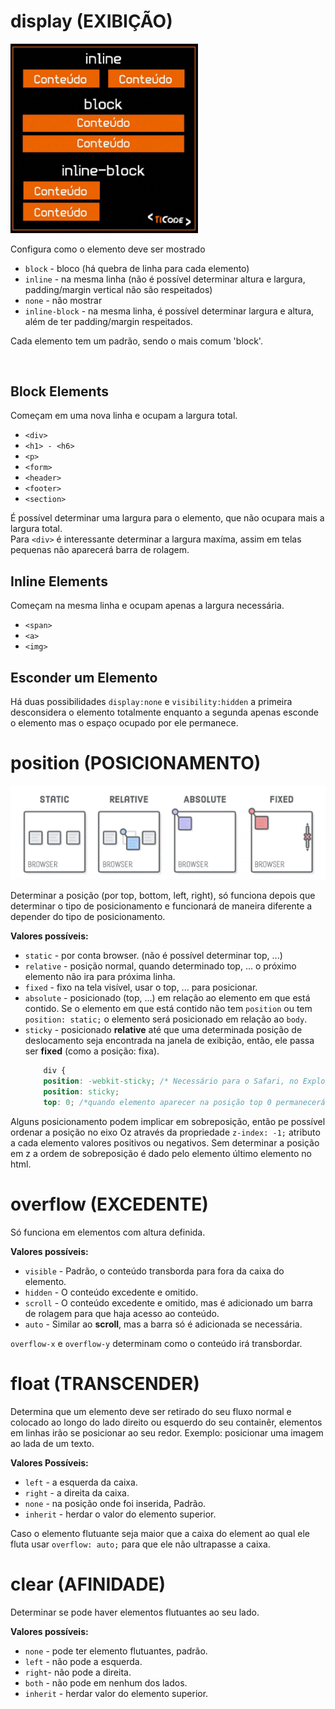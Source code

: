# display  (EXIBIÇÃO)

<img src="../imagens/display.gif" width="300px"/>

Configura como o elemento deve ser mostrado
* `block` - bloco (há quebra de linha para cada elemento)
* `inline` - na mesma linha  (não é possível determinar altura e largura, padding/margin vertical não são respeitados)
* `none` - não mostrar
* `inline-block` - na mesma linha, é possível determinar largura e altura, além de ter padding/margin respeitados.

Cada elemento tem um padrão, sendo o mais comum 'block'.

<br/>

## Block Elements

Começam em uma nova linha e ocupam a largura total.

* `<div>`
* `<h1> - <h6>`
* `<p>`
* `<form>`
* `<header>`
* `<footer>`
* `<section>`

É possível determinar uma largura para o elemento, que não ocupara mais a largura total.  
Para `<div>` é interessante determinar a largura maxíma, assim em telas pequenas não aparecerá barra de rolagem. 

## Inline Elements

Começam na mesma linha e ocupam apenas a largura necessária.

* `<span>`
* `<a>`
* `<img>`

## Esconder um Elemento

Há duas possibilidades `display:none` e `visibility:hidden` a primeira desconsidera o elemento totalmente enquanto a segunda apenas esconde o elemento mas o espaço ocupado por ele permanece.

# position (POSICIONAMENTO)

<img src="../imagens/position.gif" />

Determinar a posição (por top, bottom, left, right), só funciona depois que determinar o tipo de posicionamento e funcionará de maneira diferente a depender do tipo de posicionamento.

**Valores possíveis:**
* `static` - por conta browser. (não é possível determinar top, ...)
* `relative` - posição normal, quando determinado top, ... o próximo elemento não ira para próxima linha.
* `fixed` - fixo na tela visível, usar o top, ... para posicionar.
* `absolute` - posicionado (top, ...) em relação ao elemento em que está contido. Se o elemento em que está contido não tem `position` ou tem `position: static;` o elemento será posicionado em relação ao `body`.
* `sticky` - posicionado **relative** até que uma determinada posição de deslocamento seja encontrada na janela de exibição, então, ele passa ser **fixed** (como a posição: fixa).
    ```css
        div {
        position: -webkit-sticky; /* Necessário para o Safari, no Explore não funciona */
        position: sticky;
        top: 0; /*quando elemento aparecer na posição top 0 permanecerá fixo */
    ```

Alguns posicionamento podem implicar em sobreposição, então pe possível ordenar a posição no eixo Oz através da propriedade `z-index: -1;` atributo a cada elemento valores positivos ou negativos. Sem determinar a posição em z a ordem de sobreposição é dado pelo elemento último elemento no html.

# overflow (EXCEDENTE)

Só funciona em elementos com altura definida.

**Valores possíveis:**
* `visible` - Padrão, o conteúdo transborda para fora da caixa do elemento.
* `hidden` - O conteúdo excedente e omitido.
* `scroll` - O conteúdo excedente e omitido, mas é adicionado um barra de rolagem para que haja acesso ao conteúdo.
* `auto` - Similar ao **scroll**, mas a barra só é adicionada se necessária.

`overflow-x` e `overflow-y` determinam como o conteúdo irá transbordar.

# float (TRANSCENDER)

Determina que um elemento deve ser retirado do seu fluxo normal e colocado ao longo do lado direito ou esquerdo do seu containêr, elementos em linhas irão se posicionar ao seu redor.
Exemplo: posicionar uma imagem ao lada de um texto.

**Valores Possíveis:**
* `left` - a esquerda da caixa.
* `right` - a direita da caixa.
* `none` - na posição onde foi inserida, Padrão.
* `inherit` - herdar o valor do elemento superior.

Caso o elemento flutuante seja maior que a caixa do element ao qual ele fluta usar `overflow: auto;` para que ele não ultrapasse a caixa.

# clear (AFINIDADE)

Determinar se pode haver elementos flutuantes ao seu lado.

**Valores possíveis:**
* `none` - pode ter elemento flutuantes, padrão.
* `left` - não pode a esquerda.
* `right`- não pode a direita.
* `both` - não pode em nenhum dos lados.
* `inherit` - herdar valor do elemento superior.